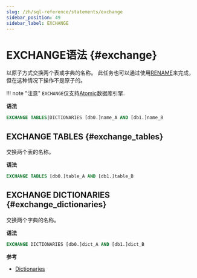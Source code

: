 ```yaml
---
slug: /zh/sql-reference/statements/exchange
sidebar_position: 49
sidebar_label: EXCHANGE
---
```


# EXCHANGE语法 {#exchange}

以原子方式交换两个表或字典的名称。
此任务也可以通过使用[RENAME](./rename.md)来完成，但在这种情况下操作不是原子的。

!!! note "注意"
`EXCHANGE`仅支持[Atomic](../../engines/database-engines/atomic.md)数据库引擎.

**语法**

```sql
EXCHANGE TABLES|DICTIONARIES [db0.]name_A AND [db1.]name_B
```

## EXCHANGE TABLES {#exchange_tables}

交换两个表的名称。

**语法**

```sql
EXCHANGE TABLES [db0.]table_A AND [db1.]table_B
```

## EXCHANGE DICTIONARIES {#exchange_dictionaries}

交换两个字典的名称。

**语法**

```sql
EXCHANGE DICTIONARIES [db0.]dict_A AND [db1.]dict_B
```

**参考**

-   [Dictionaries](../../sql-reference/dictionaries/index.md)
